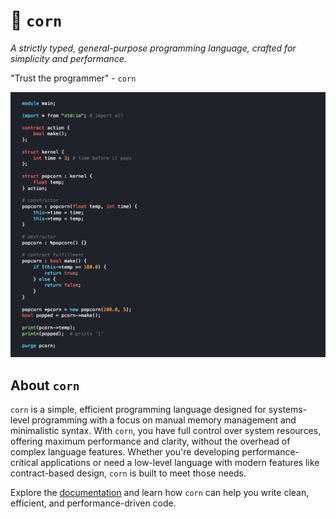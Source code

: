 # 🌽 `corn`
*A strictly typed, general-purpose programming language, crafted for simplicity and performance.*

"Trust the programmer" - `corn`

![corn programming language](./corn-lang.png)

## About `corn`
 `corn` is a simple, efficient programming language designed for systems-level programming with a focus on manual memory management and minimalistic syntax. With `corn`, you have full control over system resources, offering maximum performance and clarity, without the overhead of complex language features. Whether you're developing performance-critical applications or need a low-level language with modern features like contract-based design, `corn` is built to meet those needs.

Explore the [documentation](https://sajibsrs.github.io/corn-lang/) and learn how `corn` can help you write clean, efficient, and performance-driven code.

